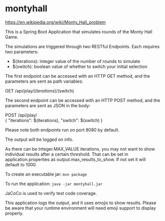 # montyhall

https://en.wikipedia.org/wiki/Monty_Hall_problem

This is a Spring Boot Application that simulates rounds of the Monty Hall Game.

The simulations are triggered through two RESTful Endpoints.  Each requires two parameters:
- $(iterations): integer value of the number of rounds to simulate
- $(switch): boolean value of whether to switch your initial selection

The first endpoint can be accessed with an HTTP GET method,
and the parameters are sent as path variables:

GET /api/play/$(iterations)/$(switch) 

The second endpoint can be accessed with an HTTP POST method,
and the parameters are sent as JSON in the body:

POST /api/play/<br>
{ "iterations": $(iterations), "switch": $(switch) }

Please note both endpoints run on port 8080 by default.

The output will be logged on info.

As there can be Integer.MAX_VALUE iterations, you may not want to show individual results after a certain threshold.
That can be set in application.properties as output.max_results_to_show.  If not set it will default to 1000.

To create an executable jar:
`mvn package`

To run the application:
`java -jar montyhall.jar`

JaCoCo is used to verify test code coverage.

This application logs the output, and it uses emojis to show results.
Please be aware that your runtime environment will need emoji support to display properly.